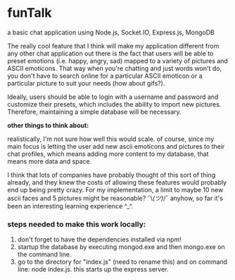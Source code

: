 # funTalk
a basic chat application using Node.js, Socket.IO, Express.js, MongoDB    
      
The really cool feature that I think will make my application different from any other chat application out there is the fact that users will be able to preset emotions (i.e. happy, angry, sad) mapped to a variety of pictures and ASCII emoticons. That way when you're chatting and just words won't do, you don't have to search online for a particular ASCII emoticon or a particular picture to suit your needs (how about gifs?). 
     
Ideally, users should be able to login with a username and password and customize their presets, which includes the ability to import new pictures. Therefore, maintaining a simple database will be necessary.    
    
<b>other things to think about:</b> 

realistically, I'm not sure how well this would scale. of course, since my main focus is letting the user add new ascii emoticons and pictures to their chat profiles, which means adding more content to my database, that means more data and space. 

I think that lots of companies have probably thought of this sort of thing already, and they knew the costs of allowing these features would probably end up being pretty crazy. For my implementation, a limit to maybe 10 new ascii faces and 5 pictures might be reasonable? ¯\\_(ツ)_/¯ anyhow, so far it's been an interesting learning experience ^_^.
    
### steps needed to make this work locally:    
1. don't forget to have the dependencies installed via npm!     
2. startup the database by executing mongod.exe and then mongo.exe on the command line.    
3. go to the directory for "index.js" (need to rename this) and on command line: node index.js. this starts up the express server.    

